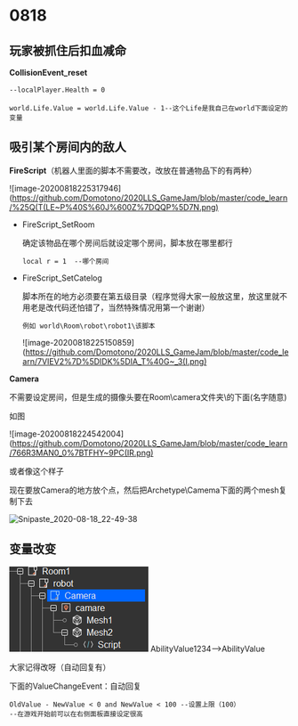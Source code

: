 # 0818

  

## 玩家被抓住后扣血减命

**CollisionEvent_reset**

```
--localPlayer.Health = 0

world.Life.Value = world.Life.Value - 1--这个Life是我自己在world下面设定的变量
```

  

## 吸引某个房间内的敌人

**FireScript**（机器人里面的脚本不需要改，改放在普通物品下的有两种）

![image-20200818225317946](https://github.com/Domotono/2020LLS_GameJam/blob/master/code_learn/%25Q(T(LE~P%40S%60J%600Z%7DQQP%5D7N.png)

+ FireScript_SetRoom

  确定该物品在哪个房间后就设定哪个房间，脚本放在哪里都行

  ```
  local r = 1  --哪个房间
  ```

  

+ FireScript_SetCatelog

  脚本所在的地方必须要在第五级目录（程序觉得大家一般放这里，放这里就不用老是改代码还怕错了，当然特殊情况用第一个谢谢）

  ```
  例如 world\Room\robot\robot1\该脚本
  ```

  ![image-20200818225150859](https://github.com/Domotono/2020LLS_GameJam/blob/master/code_learn/7VIEV2%7D%5DIDK%5DIA_T%40G~_3(I.png)

  

**Camera**

不需要设定房间，但是生成的摄像头要在Room\camera文件夹\的下面(名字随意)

如图

![image-20200818224542004](https://github.com/Domotono/2020LLS_GameJam/blob/master/code_learn/766R3MAN0_0%7BTFHY~9PC(IR.png)

或者像这个样子

现在要放Camera的地方放个点，然后把Archetype\Camema下面的两个mesh复制下去

![Snipaste_2020-08-18_22-49-38](F:\lls\MyProject\LEARN\2020lls_gamejam\code_learn\Snipaste_2020-08-18_22-49-38.png)



## 变量改变

![image-20200818225553571](https://github.com/Domotono/2020LLS_GameJam/blob/master/code_learn/Snipaste_2020-08-18_22-49-38.png)
AbilityValue1234——>AbilityValue

大家记得改呀（自动回复有）

下面的ValueChangeEvent：自动回复

```
OldValue - NewValue < 0 and NewValue < 100 --设置上限（100）
--在游戏开始前可以在右侧面板直接设定很高
```

